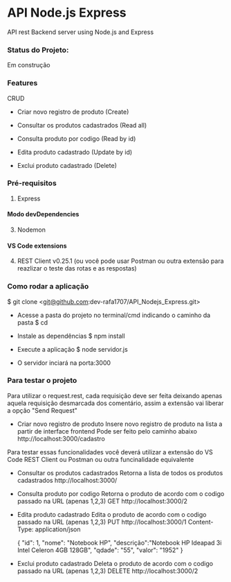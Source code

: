 # API Node.js Express
API rest Backend server using Node.js and Express

### Status do Projeto:
Em construção

### Features
CRUD

* Criar novo registro de produto (Create)

* Consultar os produtos cadastrados (Read all)

* Consulta produto por codigo (Read by id)

* Edita produto cadastrado (Update by id)

* Exclui produto cadastrado (Delete)


### Pré-requisitos 
1. Express

#### Modo devDependencies
3. Nodemon

#### VS Code extensions
4. REST Client v0.25.1
(ou você pode usar Postman ou outra extensão para reazlizar o teste das rotas e as respostas)

### Como rodar a aplicação
$ git clone <git@github.com:dev-rafa1707/API_Nodejs_Express.git>

* Acesse a pasta do projeto no terminal/cmd indicando o caminho da pasta
$ cd <path>

* Instale as dependências
$ npm install

* Execute a aplicação 
$ node servidor.js
* O servidor inciará na porta:3000

### Para testar o projeto

Para utilizar o request.rest, cada requisição deve ser feita deixando apenas
aquela requisição desmarcada dos comentário, assim a extensão vai liberar a opção
"Send Request"

* Criar novo registro de produto
Insere novo registro de produto na lista a partir de interface frontend
Pode ser feito pelo caminho abaixo
http://localhost:3000/cadastro


Para testar essas funcionalidades você deverá utilizar a extensão do VS Code REST Client
ou Postman ou outra funcinalidade equivalente

* Consultar os produtos cadastrados
Retorna a lista de todos os produtos cadastrados
http://localhost:3000/

* Consulta produto por codigo
Retorna o produto de acordo com o codigo passado na URL (apenas 1,2,3)
GET http://localhost:3000/2

* Edita produto cadastrado
Edita o produto de acordo com o codigo passado na URL (apenas 1,2,3)
PUT http://localhost:3000/1
    Content-Type: application/json

   {
     "id": 1,
     "nome": "Notebook HP",
     "descrição":"Notebook HP Ideapad 3i Intel Celeron 4GB 128GB",
     "qdade": "55",
     "valor": "1952"
   }

* Exclui produto cadastrado
Deleta o produto de acordo com o codigo passado na URL (apenas 1,2,3)
DELETE http://localhost:3000/2








